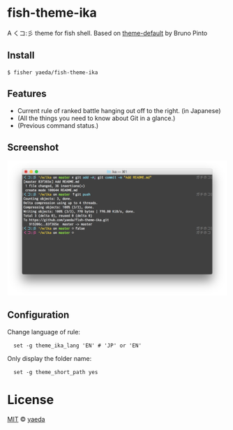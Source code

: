 # fish-theme-ika
A くコ:彡 theme for fish shell.
Based on [theme-default](https://github.com/oh-my-fish/theme-default) by Bruno Pinto

## Install

```fish
$ fisher yaeda/fish-theme-ika
```

## Features

* Current rule of ranked battle hanging out off to the right. (in Japanese)
* (All the things you need to know about Git in a glance.)
* (Previous command status.)

## Screenshot

<p align="center">
  <img src="screenshot.png">
</p>

## Configuration

Change language of rule:
```fish
  set -g theme_ika_lang 'EN' # 'JP' or 'EN'
```

Only display the folder name:
```fish
  set -g theme_short_path yes
```

# License

[MIT][mit] © [yaeda][author]


[mit]:            http://opensource.org/licenses/MIT
[author]:         http://github.com/yaeda
